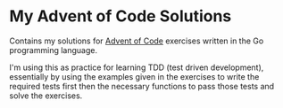 # My Advent of Code Solutions

Contains my solutions for [Advent of Code](https://adventofcode.com) exercises
written in the Go programming language. 

I'm using this as practice for learning TDD (test driven development), 
essentially by using the examples given in the exercises to write the
required tests first then the necessary functions to pass those tests
and solve the exercises.
